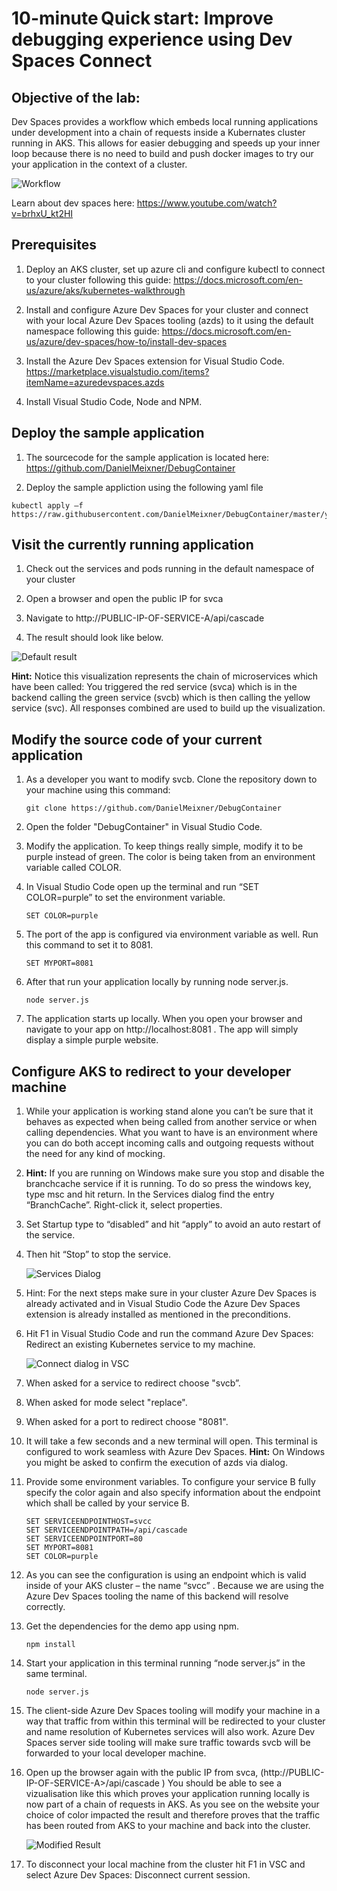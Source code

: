  # 10-minute Quick start: Improve debugging experience using Dev Spaces Connect 

 

## Objective of the lab: 
Dev Spaces provides a workflow which embeds local running applications under development into a chain of requests inside a Kubernates cluster running in AKS. This allows for easier debugging and speeds up your inner loop because there is no need to build and push docker images to try our your application in the context of a cluster. 

![Workflow](/media/master.png)
 


Learn about dev spaces here: https://www.youtube.com/watch?v=brhxU_kt2HI 

 

## Prerequisites 

1. Deploy an AKS cluster, set up azure cli and configure kubectl to connect to your cluster following this guide: 
    https://docs.microsoft.com/en-us/azure/aks/kubernetes-walkthrough 

1. Install and configure Azure Dev Spaces for your cluster and connect with your local Azure Dev Spaces tooling (azds) to it using the default namespace   following this guide: https://docs.microsoft.com/en-us/azure/dev-spaces/how-to/install-dev-spaces 

1. Install the Azure Dev Spaces extension for Visual Studio Code. https://marketplace.visualstudio.com/items?itemName=azuredevspaces.azds 

1. Install Visual Studio Code, Node and NPM.

 
## Deploy the sample application 

1. The sourcecode for the sample application is located here: https://github.com/DanielMeixner/DebugContainer  

1. Deploy the sample appliction using the following yaml file 

```
kubectl apply –f https://raw.githubusercontent.com/DanielMeixner/DebugContainer/master/yamls/3svc.yaml 
```


 ## Visit the currently running application  

1. Check out the services and pods running in the default namespace of your cluster 

1. Open a browser and open the public IP for svca 

1. Navigate to http://PUBLIC-IP-OF-SERVICE-A/api/cascade 

1. The result should look like below.  

![Default result](/media/redgreenyellow.png)

 

**Hint:** Notice this visualization represents the chain of microservices which have been called: You triggered the red service (svca) which is in the backend calling the green service (svcb) which is then calling the yellow service (svc). All responses combined are used to build up the visualization.  

## Modify the source code of your current application 

 

1. As a developer you want to modify svcb. Clone the repository down to your machine using this command: 
    ```
    git clone https://github.com/DanielMeixner/DebugContainer 
    ```

1. Open the folder "DebugContainer"  in Visual Studio Code.

1. Modify the application. To keep things really simple, modify it to be purple instead of green.   The color is being taken from an environment variable called COLOR. 

1. In Visual Studio Code open up the terminal and run “SET COLOR=purple” to set the environment variable. 

    ```
    SET COLOR=purple 
    ```

1. The port of the app is configured via environment variable as well. Run this command to set it to 8081. 
    ```
    SET MYPORT=8081 
    ```

1. After that run your application locally by running node server.js. 
    ```
    node server.js
    ```

1. The application starts up locally. When you open your browser and navigate to your app on http://localhost:8081 . The app will simply display a simple purple website.  

 
## Configure AKS to redirect to your developer machine 
1. While your application is working stand alone you can’t be sure that it behaves as expected when being called from another service or when calling dependencies. What you want to have is an environment where you can do both accept incoming calls and outgoing requests without the need for any kind of mocking. 

1. **Hint:** If you are running on Windows make sure you stop and disable the branchcache service if it is running. To do so press the windows key, type msc and hit return. In the Services dialog find the entry “BranchCache”. Right-click it, select properties.  

1. Set Startup type to “disabled” and hit “apply” to avoid an auto restart of the service. 

1. Then hit “Stop” to stop the service. 

    ![Services Dialog](/media/branchcache.png)


1. Hint: For the next steps make sure in your cluster Azure Dev Spaces is already activated and in Visual Studio Code the Azure Dev Spaces extension is already installed as mentioned in the preconditions. 

1. Hit F1 in Visual Studio Code and run the command Azure Dev Spaces: Redirect an existing Kubernetes service to my machine. 

    ![Connect dialog in VSC](/media/connect.png)

1. When asked for a service to redirect choose "svcb”. 
1. When asked for mode select "replace". 
1. When asked for a port to redirect choose "8081". 


1. It will take a few seconds and a new terminal will open. This terminal is configured to work seamless with Azure Dev Spaces.  **Hint:** On Windows you might be asked to confirm the execution of azds via dialog.


1. Provide some environment variables. To configure your service B fully specify the color again and also specify information about the endpoint which shall be called by your service B.  
    ```
    SET SERVICEENDPOINTHOST=svcc 
    SET SERVICEENDPOINTPATH=/api/cascade 
    SET SERVICEENDPOINTPORT=80 
    SET MYPORT=8081 
    SET COLOR=purple 
    ```

1. As you can see the configuration is using an endpoint which is valid inside of your AKS cluster – the name “svcc” . Because we are using the Azure Dev Spaces tooling the name of this backend will resolve correctly. 

1. Get the dependencies for the demo app using npm.
    ```
    npm install
    ```
1. Start your application in this terminal running “node server.js” in the same terminal. 
    ```
    node server.js
    ```

1. The client-side Azure Dev Spaces tooling will modify your machine in a way that traffic from within this terminal will be redirected to your cluster and name resolution of Kubernetes services will also work. Azure Dev Spaces server side tooling will make sure traffic towards svcb will be forwarded to your local developer machine. 

1. Open up the browser again with the public IP from svca, (http://PUBLIC-IP-OF-SERVICE-A>/api/cascade ) You should be able to see a vizualisation like this which proves your application running locally is now part of a chain of requests in AKS. As you see on the website your choice of color impacted the result and therefore proves that the traffic has been routed from AKS to your machine and back into the cluster.   
 
    ![Modified Result](/media/redpurplegyellow.png)
 

 

1. To disconnect your local machine from the cluster hit F1 in VSC and select Azure Dev Spaces: Disconnect current session. 

 

 
 